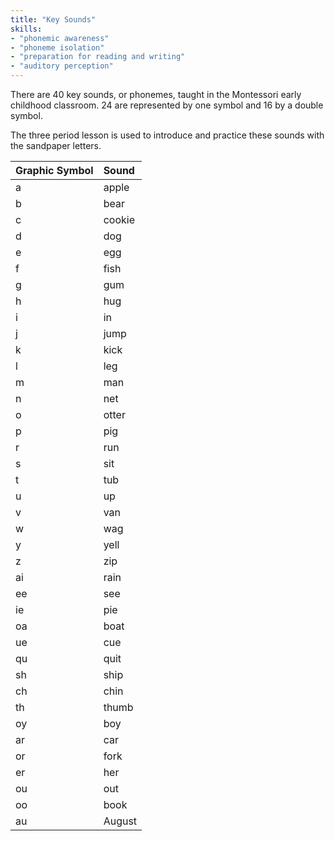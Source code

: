 ```yaml
---
title: "Key Sounds"
skills:
- "phonemic awareness"
- "phoneme isolation"
- "preparation for reading and writing"
- "auditory perception"
---
```


There are 40 key sounds, or phonemes, taught in the Montessori early childhood classroom.  24 are represented by one symbol and 16 by a double symbol.

The three period lesson is used to introduce and practice these sounds with the sandpaper letters.  

<!--more-->

| Graphic Symbol | Sound  |
|:-------------- |:------ |
| a              | apple  |
| b              | bear   |
| c              | cookie |
| d              | dog    |
| e              | egg    |
| f              | fish   |
| g              | gum    |
| h              | hug    |
| i              | in     |
| j              | jump   |
| k              | kick   |
| l              | leg    |
| m              | man    |
| n              | net    |
| o              | otter  |
| p              | pig    |
| r              | run    |
| s              | sit    |
| t              | tub    |
| u              | up     |
| v              | van    |
| w              | wag    |
| y              | yell   |
| z              | zip    |
| ai             | rain   |
| ee             | see    |
| ie             | pie    |
| oa             | boat   |
| ue             | cue    |
| qu             | quit   |
| sh             | ship   |
| ch             | chin   |
| th             | thumb  |
| oy             | boy    |
| ar             | car    |
| or             | fork   |
| er             | her    |
| ou             | out    |
| oo             | book   |
| au             | August |
